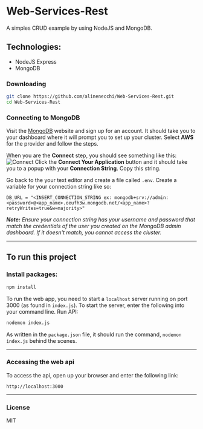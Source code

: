 # Web-Services-Rest

A simples CRUD example by using NodeJS and MongoDB.

## Technologies:

- NodeJS Express
- MongoDB

### Downloading

```bash
git clone https://github.com/alinenecchi/Web-Services-Rest.git
cd Web-Services-Rest
```

### Connecting to MongoDB

Visit the [MongoDB](https://cloud.mongodb.com/) website and sign up for an account. It should take you to your dashboard where it will prompt you to set up your cluster. Select **AWS** for the provider and follow the steps.

When you are the **Connect** step, you should see something like this:
<br>
![Connect](./Assets/connect.png)
Click the **Connect Your Application** button and it should take you to a popup with your **Connection String**. Copy this string.

Go back to the your text editor and create a file called `.env`. Create a variable for your connection string like so:

```
DB_URL = "<INSERT_CONNECTION_STRING ex: mongodb+srv://admin:<password>@<app_name>.oeufh3w.mongodb.net/<app_name>?retryWrites=true&w=majority>"
```

_**Note:** Ensure your connection string has your username and password that match the credentials of the user you created on the MongoDB admin dashboard. If it doesn't match, you cannot access the cluster._

---

## To run this project

### Install packages:
```bash
npm install
```
 To run the web app, you need to start a `localhost` server running on port 3000 (as found in `index.js`). To start the server, enter the following into your command line. Run API:

```bash
nodemon index.js
```
As written in the `package.json` file, it should run the command, `nodemon index.js` behind the scenes.

---

### Accessing the web api

To access the api, open up your browser and enter the following link:

```
http://localhost:3000
```
---

### License

MIT

